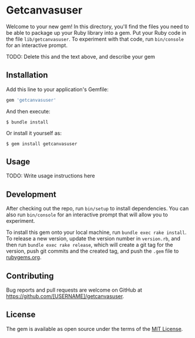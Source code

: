 # Getcanvasuser

Welcome to your new gem! In this directory, you'll find the files you need to be able to package up your Ruby library into a gem. Put your Ruby code in the file `lib/getcanvasuser`. To experiment with that code, run `bin/console` for an interactive prompt.

TODO: Delete this and the text above, and describe your gem

## Installation

Add this line to your application's Gemfile:

```ruby
gem 'getcanvasuser'
```

And then execute:

    $ bundle install

Or install it yourself as:

    $ gem install getcanvasuser

## Usage

TODO: Write usage instructions here

## Development

After checking out the repo, run `bin/setup` to install dependencies. You can also run `bin/console` for an interactive prompt that will allow you to experiment.

To install this gem onto your local machine, run `bundle exec rake install`. To release a new version, update the version number in `version.rb`, and then run `bundle exec rake release`, which will create a git tag for the version, push git commits and the created tag, and push the `.gem` file to [rubygems.org](https://rubygems.org).

## Contributing

Bug reports and pull requests are welcome on GitHub at https://github.com/[USERNAME]/getcanvasuser.

## License

The gem is available as open source under the terms of the [MIT License](https://opensource.org/licenses/MIT).
